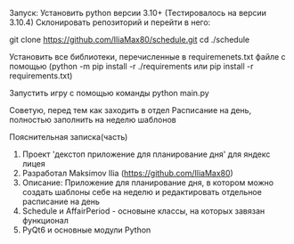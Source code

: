 Запуск:
  Установить python версии 3.10+ (Тестировалось на версии 3.10.4)
  Склонировать репозиторий и перейти в него:
  
  git clone https://github.com/IliaMax80/schedule.git
  cd ./schedule
  
  Установить все библиотеки, перечисленные в requiremenets.txt файле с помощью (python -m pip install -r ./requirements или pip install -r requirements.txt)
  
  Запустить игру с помощью команды python main.py
  
  Советую, перед тем как заходить в отдел Расписание на день, полностью заполнить на неделю шаблонов




Пояснительная записка(часть)
1. Проект 'декстоп приложение для планирование дня' для яндекс лицея 
2. Разработал Maksimov Ilia (https://github.com/IliaMax80)
3. Описание: Приложение для планирование дня, в котором можно создать шаблоны себе на неделю и редактировать отдельное расписание на день
4. Schedule и AffairPeriod - основыне классы, на которых завязан функционал
5. PyQt6 и основные модули Python

